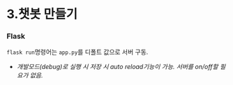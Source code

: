 # 3.챗봇 만들기

### Flask

`flask run`명령어는 `app.py`를 디폴트 값으로 서버 구동.

- *개발모드(debug)로 실행 시 저장 시 auto reload기능이 가능. 서버를 on/off할 필요가 없음.*



